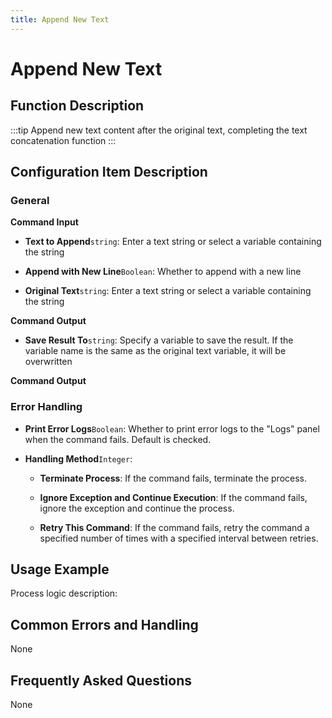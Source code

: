 ```yaml
---
title: Append New Text
---
```


# Append New Text

## Function Description

:::tip 
Append new text content after the original text, completing the text concatenation function
:::

## Configuration Item Description

### General

**Command Input**

- **Text to Append**`string`: Enter a text string or select a variable containing the string

- **Append with New Line**`Boolean`: Whether to append with a new line

- **Original Text**`string`: Enter a text string or select a variable containing the string


**Command Output**

- **Save Result To**`string`: Specify a variable to save the result. If the variable name is the same as the original text variable, it will be overwritten


**Command Output**

### Error Handling

- **Print Error Logs**`Boolean`: Whether to print error logs to the "Logs" panel when the command fails. Default is checked. 

- **Handling Method**`Integer`:

    - **Terminate Process**: If the command fails, terminate the process.

    - **Ignore Exception and Continue Execution**: If the command fails, ignore the exception and continue the process.

    - **Retry This Command**: If the command fails, retry the command a specified number of times with a specified interval between retries.

## Usage Example

Process logic description:

## Common Errors and Handling

None

## Frequently Asked Questions

None

